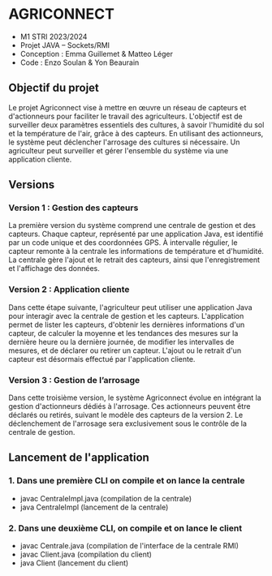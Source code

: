 # AGRICONNECT
- M1 STRI 2023/2024
- Projet JAVA – Sockets/RMI
- Conception : Emma Guillemet & Matteo Léger
- Code : Enzo Soulan & Yon Beaurain

## Objectif du projet
Le projet Agriconnect vise à mettre en œuvre un réseau de capteurs et d'actionneurs pour faciliter le travail des agriculteurs. L'objectif est de surveiller deux paramètres essentiels des cultures, à savoir l'humidité du sol et la température de l'air, grâce à des capteurs. En utilisant des actionneurs, le système peut déclencher l'arrosage des cultures si nécessaire. Un agriculteur peut surveiller et gérer l'ensemble du système via une application cliente.

## Versions

### Version 1 : Gestion des capteurs
La première version du système comprend une centrale de gestion et des capteurs. Chaque capteur, représenté par une application Java, est identifié par un code unique et des coordonnées GPS. À intervalle régulier, le capteur remonte à la centrale les informations de température et d'humidité. La centrale gère l'ajout et le retrait des capteurs, ainsi que l'enregistrement et l'affichage des données.

### Version 2 : Application cliente
Dans cette étape suivante, l'agriculteur peut utiliser une application Java pour interagir avec la centrale de gestion et les capteurs. L'application permet de lister les capteurs, d'obtenir les dernières informations d'un capteur, de calculer la moyenne et les tendances des mesures sur la dernière heure ou la dernière journée, de modifier les intervalles de mesures, et de déclarer ou retirer un capteur. L'ajout ou le retrait d'un capteur est désormais effectué par l'application cliente.

### Version 3 : Gestion de l’arrosage
Dans cette troisième version, le système Agriconnect évolue en intégrant la gestion d'actionneurs dédiés à l'arrosage. Ces actionneurs peuvent être déclarés ou retirés, suivant le modèle des capteurs de la version 2. Le déclenchement de l'arrosage sera exclusivement sous le contrôle de la centrale de gestion.

## Lancement de l'application

### 1. Dans une première CLI on compile et on lance la centrale
- javac CentraleImpl.java (compilation de la centrale)
- java CentraleImpl (lancement de la centrale)

### 2. Dans une deuxième CLI, on compile et on lance le client
- javac Centrale.java (compilation de l'interface de la centrale RMI)
- javac Client.java (compilation du client)
- java Client (lancement du client)